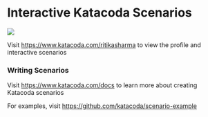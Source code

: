 # Interactive Katacoda Scenarios

[![](http://shields.katacoda.com/katacoda/ritikasharma/count.svg)](https://www.katacoda.com/ritikasharma "Get your profile on Katacoda.com")

Visit https://www.katacoda.com/ritikasharma to view the profile and interactive scenarios

### Writing Scenarios
Visit https://www.katacoda.com/docs to learn more about creating Katacoda scenarios

For examples, visit https://github.com/katacoda/scenario-example
